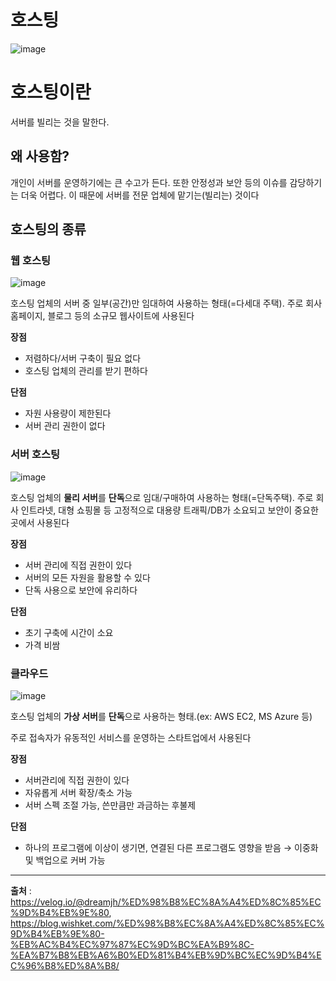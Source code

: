 # 호스팅
![image](https://user-images.githubusercontent.com/102791105/199231947-ad338058-7696-4fe7-a0c6-d2d73dede364.png)

# 호스팅이란

서버를 빌리는 것을 말한다. 

## 왜 사용함?

개인이 서버를 운영하기에는 큰 수고가 든다. 또한 안정성과 보안 등의 이슈를 감당하기는 더욱 어렵다. 이 때문에 서버를 전문 업체에 맡기는(빌리는) 것이다

## 호스팅의 종류

### 웹 호스팅
![image](https://user-images.githubusercontent.com/102791105/199232080-7d3a68b4-bda8-4145-b98a-27f4f5d4b158.png)


호스팅 업체의 서버 중 일부(공간)만 임대하여 사용하는 형태(=다세대 주택). 주로 회사 홈페이지, 블로그 등의 소규모 웹사이트에 사용된다

**장점**

- 저렴하다/서버 구축이 필요 없다
- 호스팅 업체의 관리를 받기 편하다

**단점**

- 자원 사용량이 제한된다
- 서버 관리 권한이 없다

### 서버 호스팅
![image](https://user-images.githubusercontent.com/102791105/199232115-25c944df-f22b-46eb-9c44-32a979c12a3a.png)


호스팅 업체의 **물리 서버**를 **단독**으로 임대/구매하여 사용하는 형태(=단독주택). 주로 회사 인트라넷, 대형 쇼핑몰 등 고정적으로 대용량 트래픽/DB가 소요되고 보안이 중요한 곳에서 사용된다

**장점**

- 서버 관리에 직접 권한이 있다
- 서버의 모든 자원을 활용할 수 있다
- 단독 사용으로 보안에 유리하다

**단점**

- 초기 구축에 시간이 소요
- 가격 비쌈

### 클라우드
![image](https://user-images.githubusercontent.com/102791105/199232137-86083bc9-1ac8-435f-b91b-41cb1cac7284.png)


호스팅 업체의 **가상 서버**를 **단독**으로 사용하는 형태.(ex: AWS EC2, MS Azure 등)

주로 접속자가 유동적인 서비스를 운영하는 스타트업에서 사용된다

**장점**

- 서버관리에 직접 권한이 있다
- 자유롭게 서버 확장/축소 가능
- 서버 스펙 조절 가능, 쓴만큼만 과금하는 후불제

**단점**

- 하나의 프로그램에 이상이 생기면, 연결된 다른 프로그램도 영향을 받음 → 이중화 및 백업으로 커버 가능

----

**출처** : https://velog.io/@dreamjh/%ED%98%B8%EC%8A%A4%ED%8C%85%EC%9D%B4%EB%9E%80,
https://blog.wishket.com/%ED%98%B8%EC%8A%A4%ED%8C%85%EC%9D%B4%EB%9E%80-%EB%AC%B4%EC%97%87%EC%9D%BC%EA%B9%8C-%EA%B7%B8%EB%A6%B0%ED%81%B4%EB%9D%BC%EC%9D%B4%EC%96%B8%ED%8A%B8/

